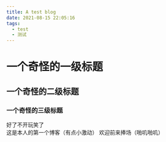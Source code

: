 ```yaml
---
title: A test blog
date: 2021-08-15 22:05:16
tags:
  - test
  - 测试
---
```

# 一个奇怪的一级标题
## 一个奇怪的二级标题
### 一个奇怪的三级标题

好了不开玩笑了  
这是本人的第一个博客（有点小激动） 
欢迎前来捧场（啪叽啪叽）  
